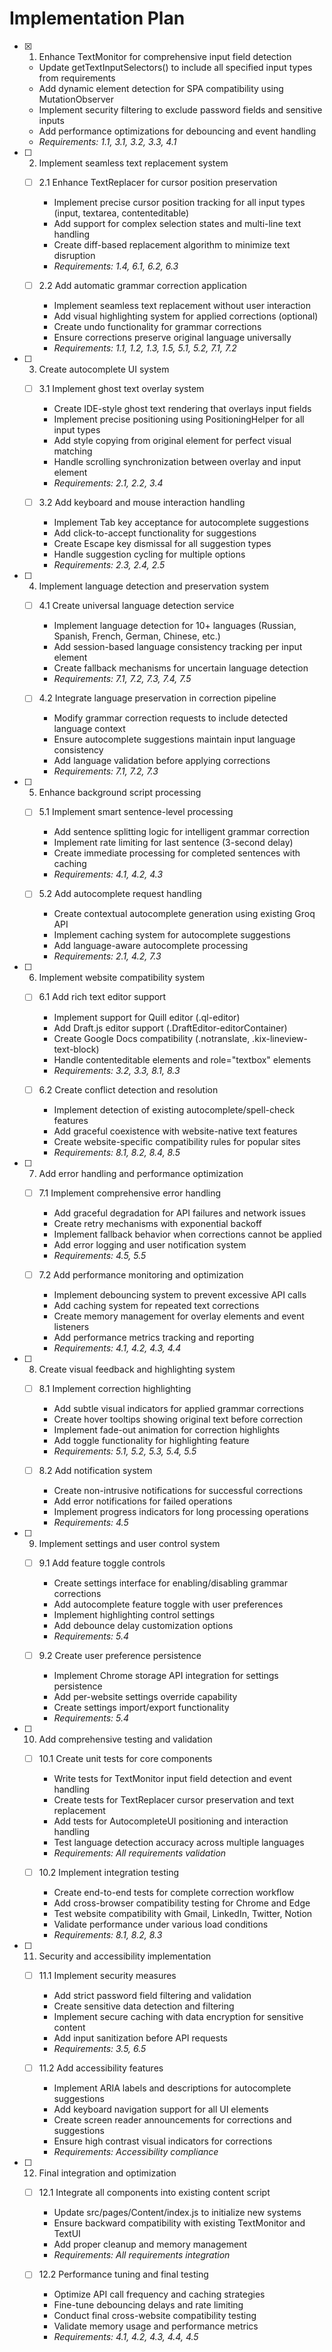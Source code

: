 # Implementation Plan

- [x] 1. Enhance TextMonitor for comprehensive input field detection

  - Update getTextInputSelectors() to include all specified input types from requirements
  - Add dynamic element detection for SPA compatibility using MutationObserver
  - Implement security filtering to exclude password fields and sensitive inputs
  - Add performance optimizations for debouncing and event handling
  - _Requirements: 1.1, 3.1, 3.2, 3.3, 4.1_

- [ ] 2. Implement seamless text replacement system

  - [ ] 2.1 Enhance TextReplacer for cursor position preservation

    - Implement precise cursor position tracking for all input types (input, textarea, contenteditable)
    - Add support for complex selection states and multi-line text handling
    - Create diff-based replacement algorithm to minimize text disruption
    - _Requirements: 1.4, 6.1, 6.2, 6.3_

  - [ ] 2.2 Add automatic grammar correction application
    - Implement seamless text replacement without user interaction
    - Add visual highlighting system for applied corrections (optional)
    - Create undo functionality for grammar corrections
    - Ensure corrections preserve original language universally
    - _Requirements: 1.1, 1.2, 1.3, 1.5, 5.1, 5.2, 7.1, 7.2_

- [ ] 3. Create autocomplete UI system

  - [ ] 3.1 Implement ghost text overlay system

    - Create IDE-style ghost text rendering that overlays input fields
    - Implement precise positioning using PositioningHelper for all input types
    - Add style copying from original element for perfect visual matching
    - Handle scrolling synchronization between overlay and input element
    - _Requirements: 2.1, 2.2, 3.4_

  - [ ] 3.2 Add keyboard and mouse interaction handling
    - Implement Tab key acceptance for autocomplete suggestions
    - Add click-to-accept functionality for suggestions
    - Create Escape key dismissal for all suggestion types
    - Handle suggestion cycling for multiple options
    - _Requirements: 2.3, 2.4, 2.5_

- [ ] 4. Implement language detection and preservation system

  - [ ] 4.1 Create universal language detection service

    - Implement language detection for 10+ languages (Russian, Spanish, French, German, Chinese, etc.)
    - Add session-based language consistency tracking per input element
    - Create fallback mechanisms for uncertain language detection
    - _Requirements: 7.1, 7.2, 7.3, 7.4, 7.5_

  - [ ] 4.2 Integrate language preservation in correction pipeline
    - Modify grammar correction requests to include detected language context
    - Ensure autocomplete suggestions maintain input language consistency
    - Add language validation before applying corrections
    - _Requirements: 7.1, 7.2, 7.3_

- [ ] 5. Enhance background script processing

  - [ ] 5.1 Implement smart sentence-level processing

    - Add sentence splitting logic for intelligent grammar correction
    - Implement rate limiting for last sentence (3-second delay)
    - Create immediate processing for completed sentences with caching
    - _Requirements: 4.1, 4.2, 4.3_

  - [ ] 5.2 Add autocomplete request handling
    - Create contextual autocomplete generation using existing Groq API
    - Implement caching system for autocomplete suggestions
    - Add language-aware autocomplete processing
    - _Requirements: 2.1, 4.2, 7.3_

- [ ] 6. Implement website compatibility system

  - [ ] 6.1 Add rich text editor support

    - Implement support for Quill editor (.ql-editor)
    - Add Draft.js editor support (.DraftEditor-editorContainer)
    - Create Google Docs compatibility (.notranslate, .kix-lineview-text-block)
    - Handle contenteditable elements and role="textbox" elements
    - _Requirements: 3.2, 3.3, 8.1, 8.3_

  - [ ] 6.2 Create conflict detection and resolution
    - Implement detection of existing autocomplete/spell-check features
    - Add graceful coexistence with website-native text features
    - Create website-specific compatibility rules for popular sites
    - _Requirements: 8.1, 8.2, 8.4, 8.5_

- [ ] 7. Add error handling and performance optimization

  - [ ] 7.1 Implement comprehensive error handling

    - Add graceful degradation for API failures and network issues
    - Create retry mechanisms with exponential backoff
    - Implement fallback behavior when corrections cannot be applied
    - Add error logging and user notification system
    - _Requirements: 4.5, 5.5_

  - [ ] 7.2 Add performance monitoring and optimization
    - Implement debouncing system to prevent excessive API calls
    - Add caching system for repeated text corrections
    - Create memory management for overlay elements and event listeners
    - Add performance metrics tracking and reporting
    - _Requirements: 4.1, 4.2, 4.3, 4.4_

- [ ] 8. Create visual feedback and highlighting system

  - [ ] 8.1 Implement correction highlighting

    - Add subtle visual indicators for applied grammar corrections
    - Create hover tooltips showing original text before correction
    - Implement fade-out animation for correction highlights
    - Add toggle functionality for highlighting feature
    - _Requirements: 5.1, 5.2, 5.3, 5.4, 5.5_

  - [ ] 8.2 Add notification system
    - Create non-intrusive notifications for successful corrections
    - Add error notifications for failed operations
    - Implement progress indicators for long processing operations
    - _Requirements: 4.5_

- [ ] 9. Implement settings and user control system

  - [ ] 9.1 Add feature toggle controls

    - Create settings interface for enabling/disabling grammar corrections
    - Add autocomplete feature toggle with user preferences
    - Implement highlighting control settings
    - Add debounce delay customization options
    - _Requirements: 5.4_

  - [ ] 9.2 Create user preference persistence
    - Implement Chrome storage API integration for settings persistence
    - Add per-website settings override capability
    - Create settings import/export functionality
    - _Requirements: 5.4_

- [ ] 10. Add comprehensive testing and validation

  - [ ] 10.1 Create unit tests for core components

    - Write tests for TextMonitor input field detection and event handling
    - Create tests for TextReplacer cursor preservation and text replacement
    - Add tests for AutocompleteUI positioning and interaction handling
    - Test language detection accuracy across multiple languages
    - _Requirements: All requirements validation_

  - [ ] 10.2 Implement integration testing
    - Create end-to-end tests for complete correction workflow
    - Add cross-browser compatibility testing for Chrome and Edge
    - Test website compatibility with Gmail, LinkedIn, Twitter, Notion
    - Validate performance under various load conditions
    - _Requirements: 8.1, 8.2, 8.3_

- [ ] 11. Security and accessibility implementation

  - [ ] 11.1 Implement security measures

    - Add strict password field filtering and validation
    - Create sensitive data detection and filtering
    - Implement secure caching with data encryption for sensitive content
    - Add input sanitization before API requests
    - _Requirements: 3.5, 6.5_

  - [ ] 11.2 Add accessibility features
    - Implement ARIA labels and descriptions for autocomplete suggestions
    - Add keyboard navigation support for all UI elements
    - Create screen reader announcements for corrections and suggestions
    - Ensure high contrast visual indicators for corrections
    - _Requirements: Accessibility compliance_

- [ ] 12. Final integration and optimization

  - [ ] 12.1 Integrate all components into existing content script

    - Update src/pages/Content/index.js to initialize new systems
    - Ensure backward compatibility with existing TextMonitor and TextUI
    - Add proper cleanup and memory management
    - _Requirements: All requirements integration_

  - [ ] 12.2 Performance tuning and final testing
    - Optimize API call frequency and caching strategies
    - Fine-tune debouncing delays and rate limiting
    - Conduct final cross-website compatibility testing
    - Validate memory usage and performance metrics
    - _Requirements: 4.1, 4.2, 4.3, 4.4, 4.5_
